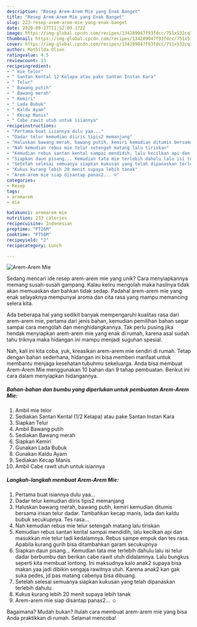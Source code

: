 ```yaml
---
description: "Resep Arem-Arem Mie yang Enak Banget"
title: "Resep Arem-Arem Mie yang Enak Banget"
slug: 223-resep-arem-arem-mie-yang-enak-banget
date: 2020-09-27T11:52:09.172Z
image: https://img-global.cpcdn.com/recipes/134289047f93fdcc/751x532cq70/arem-arem-mie-foto-resep-utama.jpg
thumbnail: https://img-global.cpcdn.com/recipes/134289047f93fdcc/751x532cq70/arem-arem-mie-foto-resep-utama.jpg
cover: https://img-global.cpcdn.com/recipes/134289047f93fdcc/751x532cq70/arem-arem-mie-foto-resep-utama.jpg
author: Mathilda Olson
ratingvalue: 4.5
reviewcount: 13
recipeingredient:
- " mie telor"
- " Santan Kental 12 Kelapa atau pake Santan Instan Kara"
- " Telur"
- " Bawang putih"
- " Bawang merah"
- " Kemiri"
- " Lada Bubuk"
- " Kaldu Ayam"
- " Kecap Manis"
- " Cabe rawit utuh untuk isiannya"
recipeinstructions:
- "Pertama buat isiannya dulu yaa..."
- "Dadar telur kemudian diiris tipis2 memanjang"
- "Haluskan bawang merah, bawang putih, kemiri kemudian ditumis bersama irisan telur dadar. Tambahkan kecap manis, lada dan kaldu bubuk secukupnya. Tes rasa..."
- "Nah kemudian rebus mie telur setengah matang lalu tiriskan"
- "Kemudian rebus santan kental sampai mendidih, lalu kecilkan api dan masukkan mie telur tadi kedalamnya. Rebus sampe empuk dan tes rasa. Apabila kurang gurih bisa ditambahkan garam secukupnya"
- "Siapkan daun pisang... Kemudian tata mie terlebih dahulu lalu isi telur dadar berbumbu dan berikan cabe rawit utuh didalamnya. Lalu bungkus seperti kita membuat lontong. Ini maksudnya kalo anak2 supaya bisa makan yaa jadi dibikin sengaja rawitnya utuh. Karena anak2 kan gak suka pedes, jd pas matang cabenya bisa dibuang."
- "Setelah selesai semuanya siapkan kukusan yang telah dipanaskan terlebih dahulu."
- "Kukus kurang lebih 20 menit supaya lebih tanak"
- "Arem-arem mie siap disantap panas2... ☺️"
categories:
- Resep
tags:
- aremarem
- mie

katakunci: aremarem mie 
nutrition: 233 calories
recipecuisine: Indonesian
preptime: "PT26M"
cooktime: "PT58M"
recipeyield: "2"
recipecategory: Lunch

---
```



![Arem-Arem Mie](https://img-global.cpcdn.com/recipes/134289047f93fdcc/751x532cq70/arem-arem-mie-foto-resep-utama.jpg)

Sedang mencari ide resep arem-arem mie yang unik? Cara menyiapkannya memang susah-susah gampang. Kalau keliru mengolah maka hasilnya tidak akan memuaskan dan bahkan tidak sedap. Padahal arem-arem mie yang enak selayaknya mempunyai aroma dan cita rasa yang mampu memancing selera kita.



Ada beberapa hal yang sedikit banyak mempengaruhi kualitas rasa dari arem-arem mie, pertama dari jenis bahan, kemudian pemilihan bahan segar sampai cara mengolah dan menghidangkannya. Tak perlu pusing jika hendak menyiapkan arem-arem mie yang enak di rumah, karena asal sudah tahu triknya maka hidangan ini mampu menjadi suguhan spesial.


Nah, kali ini kita coba, yuk, kreasikan arem-arem mie sendiri di rumah. Tetap dengan bahan sederhana, hidangan ini bisa memberi manfaat untuk membantu menjaga kesehatan tubuhmu sekeluarga. Anda bisa membuat Arem-Arem Mie menggunakan 10 bahan dan 9 tahap pembuatan. Berikut ini cara dalam menyiapkan hidangannya.

<!--inarticleads1-->

##### Bahan-bahan dan bumbu yang diperlukan untuk pembuatan Arem-Arem Mie:

1. Ambil  mie telor
1. Sediakan  Santan Kental (1/2 Kelapa) atau pake Santan Instan Kara
1. Siapkan  Telur
1. Ambil  Bawang putih
1. Sediakan  Bawang merah
1. Siapkan  Kemiri
1. Gunakan  Lada Bubuk
1. Gunakan  Kaldu Ayam
1. Sediakan  Kecap Manis
1. Ambil  Cabe rawit utuh untuk isiannya




<!--inarticleads2-->

##### Langkah-langkah membuat Arem-Arem Mie:

1. Pertama buat isiannya dulu yaa...
1. Dadar telur kemudian diiris tipis2 memanjang
1. Haluskan bawang merah, bawang putih, kemiri kemudian ditumis bersama irisan telur dadar. Tambahkan kecap manis, lada dan kaldu bubuk secukupnya. Tes rasa...
1. Nah kemudian rebus mie telur setengah matang lalu tiriskan
1. Kemudian rebus santan kental sampai mendidih, lalu kecilkan api dan masukkan mie telur tadi kedalamnya. Rebus sampe empuk dan tes rasa. Apabila kurang gurih bisa ditambahkan garam secukupnya
1. Siapkan daun pisang... Kemudian tata mie terlebih dahulu lalu isi telur dadar berbumbu dan berikan cabe rawit utuh didalamnya. Lalu bungkus seperti kita membuat lontong. Ini maksudnya kalo anak2 supaya bisa makan yaa jadi dibikin sengaja rawitnya utuh. Karena anak2 kan gak suka pedes, jd pas matang cabenya bisa dibuang.
1. Setelah selesai semuanya siapkan kukusan yang telah dipanaskan terlebih dahulu.
1. Kukus kurang lebih 20 menit supaya lebih tanak
1. Arem-arem mie siap disantap panas2... ☺️




Bagaimana? Mudah bukan? Itulah cara membuat arem-arem mie yang bisa Anda praktikkan di rumah. Selamat mencoba!
